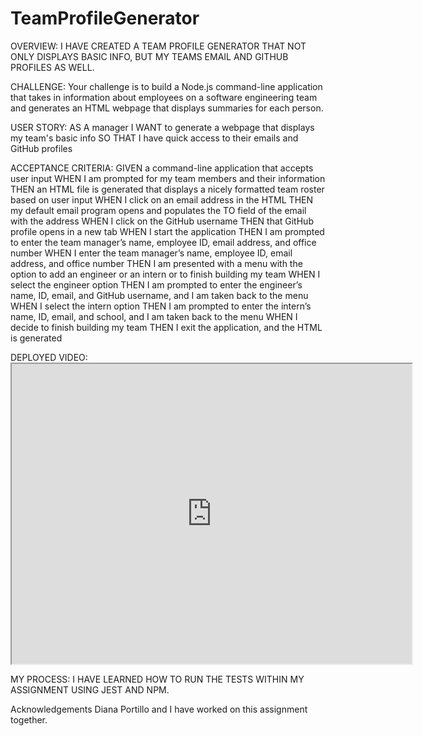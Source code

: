 # TeamProfileGenerator

OVERVIEW: I HAVE CREATED A TEAM PROFILE GENERATOR THAT NOT ONLY DISPLAYS BASIC INFO, BUT MY TEAMS EMAIL AND GITHUB PROFILES AS WELL.

CHALLENGE: Your challenge is to build a Node.js command-line application that takes in information about employees on a software engineering team and generates an HTML webpage that displays summaries for each person.

USER STORY: AS A manager
I WANT to generate a webpage that displays my team's basic info
SO THAT I have quick access to their emails and GitHub profiles

ACCEPTANCE CRITERIA: GIVEN a command-line application that accepts user input
WHEN I am prompted for my team members and their information
THEN an HTML file is generated that displays a nicely formatted team roster based on user input
WHEN I click on an email address in the HTML
THEN my default email program opens and populates the TO field of the email with the address
WHEN I click on the GitHub username
THEN that GitHub profile opens in a new tab
WHEN I start the application
THEN I am prompted to enter the team manager’s name, employee ID, email address, and office number
WHEN I enter the team manager’s name, employee ID, email address, and office number
THEN I am presented with a menu with the option to add an engineer or an intern or to finish building my team
WHEN I select the engineer option
THEN I am prompted to enter the engineer’s name, ID, email, and GitHub username, and I am taken back to the menu
WHEN I select the intern option
THEN I am prompted to enter the intern’s name, ID, email, and school, and I am taken back to the menu
WHEN I decide to finish building my team
THEN I exit the application, and the HTML is generated

DEPLOYED VIDEO: <iframe src="https://drive.google.com/file/d/1CN0wfnyGSgqQpo4QKXEwAAMD1o9UBOuV/preview" width="640" height="480"></iframe>

MY PROCESS: I HAVE LEARNED HOW TO RUN THE TESTS WITHIN MY ASSIGNMENT USING JEST AND NPM. 

Acknowledgements Diana Portillo and I have worked on this assignment together.

